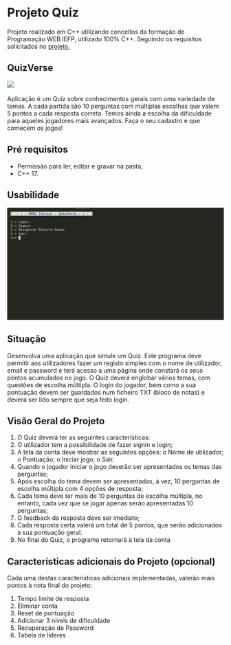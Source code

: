 # Projeto Quiz

Projeto realizado em C++ utilizando conceitos da formação de Programação WEB IEFP, utilizado 100% C++.
Seguindo os requisitos solicitados no [projeto.](#situação)

## QuizVerse

![](./docs/quizverselogo.gif)

  Aplicação é um Quiz sobre conhecimentos gerais com uma variedade de temas. A cada partida
são 10 perguntas com múltiplas escolhas que valem 5 pontos a cada resposta correta. Temos
ainda a escolha da dificuldade para aqueles jogadores mais avançados. Faça o seu cadastro
e que comecem os jogos!

## Pré requisitos

- Permissão para ler, editar e gravar na pasta;
- C++ 17.

## Usabilidade

![](./docs/quizverse_usage.gif)

## Situação

  Desenvolva uma aplicação que simule um Quiz. Este programa deve permitir aos
utilizadores fazer um registo simples com o nome de utilizador, email e password e terá
acesso a uma página onde constará os seus pontos acumulados no jogo. O Quiz deverá
englobar vários temas, com questões de escolha múltipla. O login do jogador, bem como
a sua pontuação devem ser guardados num ficheiro TXT (bloco de notas) e deverá ser
lido sempre que seja feito login.

## Visão Geral do Projeto

1. O Quiz deverá ter as seguintes características:
2. O utilizador tem a possibilidade de fazer signin e login;
3. A tela da conta deve mostrar as seguintes opções:
o Nome de utilizador;
o Pontuação;
o Iniciar jogo;
o Sair.
4. Quando o jogador iniciar o jogo deverão ser apresentados os temas das
perguntas;
5. Após escolha do tema devem ser apresentadas, à vez, 10 perguntas de
escolha múltipla com 4 opções de resposta;
6. Cada tema deve ter mais de 10 perguntas de escolha múltipla, no entanto,
cada vez que se jogar apenas serão apresentadas 10 perguntas;
7. O feedback da resposta deve ser imediato;
8. Cada resposta certa valerá um total de 5 pontos, que serão adicionados à
sua pontuação geral.
9. No final do Quiz, o programa retornará à tela da conta

## Características adicionais do Projeto (opcional)

Cada uma destas características adicionais implementadas, valerão mais pontos
à nota final do projeto:

1. Tempo limite de resposta
2. Eliminar conta
3. Reset de pontuação
4. Adicionar 3 níveis de dificuldade
5. Recuperação de Password
6. Tabela de líderes
